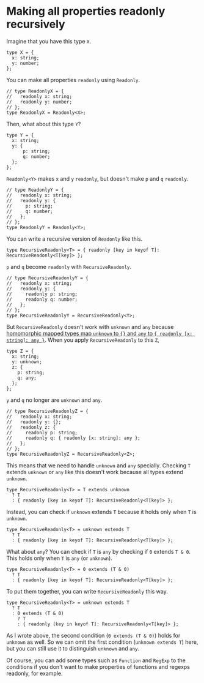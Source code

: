 # Making all properties readonly recursively

Imagine that you have this type `X`.

```
type X = {
  x: string;
  y: number;
};
```

You can make all properties `readonly` using `Readonly`.

```
// type ReadonlyX = {
//   readonly x: string;
//   readonly y: number;
// };
type ReadonlyX = Readonly<X>;
```

Then, what about this type `Y`?

```
type Y = {
  x: string;
  y: {
      p: string;
      q: number;
  };
};
```

`Readonly<Y>` makes `x` and `y` `readonly`, but doesn't make `p` and `q` `readonly`.

```
// type ReadonlyY = {
//   readonly x: string;
//   readonly y: {
//     p: string;
//     q: number;
//   };
// };
type ReadonlyY = Readonly<Y>;
```

You can write a recursive version of `Readonly` like this.

```
type RecursiveReadonly<T> = { readonly [key in keyof T]: RecursiveReadonly<T[key]> };
```

`p` and `q` become `readonly` with `RecursiveReadonly`.

```
// type RecursiveReadonlyY = {
//   readonly x: string;
//   readonly y: {
//     readonly p: string;
//     readonly q: number;
//   };
// };
type RecursiveReadonlyY = RecursiveReadonly<Y>;
```

But `RecursiveReadonly` doesn't work with `unknown` and `any` because [homomorphic mapped types map `unknown` to `{}` and `any` to `{ readonly [x: string]: any }`](./homomorphic_mapped_type.html). When you apply `RecursiveReadonly` to this `Z`,

```
type Z = {
  x: string;
  y: unknown;
  z: {
    p: string;
    q: any;
  };
};
```

`y` and `q` no longer are `unknown` and `any`.

```
// type RecursiveReadonlyZ = {
//   readonly x: string;
//   readonly y: {};
//   readonly z: {
//     readonly p: string;
//     readonly q: { readonly [x: string]: any };
//   };
// };
type RecursiveReadonlyZ = RecursiveReadonly<Z>;
```

This means that we need to handle `unknown` and `any` specially. Checking `T` extends `unknown` or `any` like this doesn't work because all types extend `unknown`.

```
type RecursiveReadonly<T> = T extends unknown
  ? T
  : { readonly [key in keyof T]: RecursiveReadonly<T[key]> };
```

Instead, you can check if `unknown` extends `T` because it holds only when `T` is `unknown`.

```
type RecursiveReadonly<T> = unknown extends T
  ? T
  : { readonly [key in keyof T]: RecursiveReadonly<T[key]> };
```

What about `any`? You can check if `T` is `any` by checking if `0` extends `T & 0`. This holds only when `T` is `any` (or `unknown`).

```
type RecursiveReadonly<T> = 0 extends (T & 0)
  ? T
  : { readonly [key in keyof T]: RecursiveReadonly<T[key]> };
```

To put them together, you can write `RecursiveReadonly` this way.

```
type RecursiveReadonly<T> = unknown extends T
  ? T
  : 0 extends (T & 0)
    ? T
    : { readonly [key in keyof T]: RecursiveReadonly<T[key]> };
```

As I wrote above, the second condition (`0 extends (T & 0)`) holds for `unknown` as well. So we can omit the first condition (`unknown extends T`) here, but you can still use it to distinguish `unknown` and `any`.

Of course, you can add some types such as `Function` and `RegExp` to the conditions if you don't want to make properties of functions and regexps readonly, for example.
